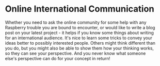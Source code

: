 # Online International Communication

Whether you need to ask the online community for some help with any Raspberry trouble you are bound to encounter,
or would like to write a blog post on your latest project - it helps if you know some things about writing for an
international audience. It's nice to learn some tricks to convey your ideas better to possibly interested people.
Others might think different than you do, but you might also be able to show them how your thinking works, so they
can see your perspective. And you never know what someone else's perspective can do for your concept in return!
